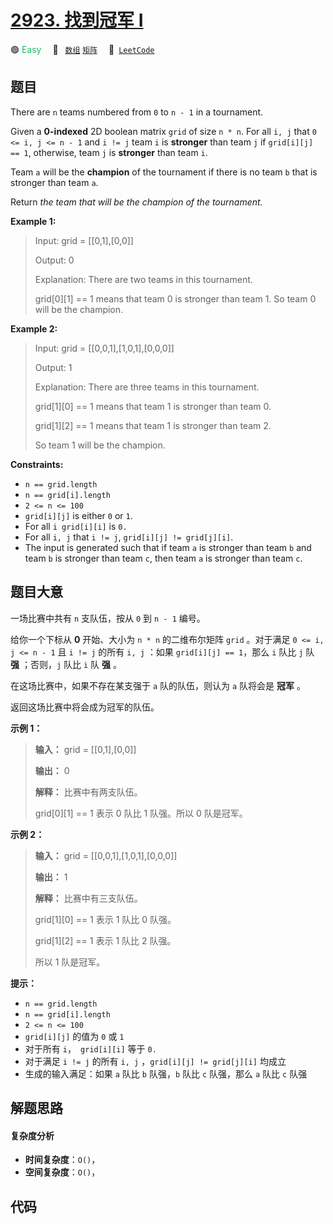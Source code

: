 # [2923. 找到冠军 I](https://leetcode.com/problems/find-champion-i)

🟢 <font color=#15bd66>Easy</font>&emsp; 🔖&ensp; [`数组`](/leetcode/outline/tag/array.md) [`矩阵`](/leetcode/outline/tag/matrix.md)&emsp; 🔗&ensp;[`LeetCode`](https://leetcode.com/problems/find-champion-i)

## 题目

There are `n` teams numbered from `0` to `n - 1` in a tournament.

Given a **0-indexed** 2D boolean matrix `grid` of size `n * n`. For all `i, j`
that `0 <= i, j <= n - 1` and `i != j` team `i` is **stronger** than team `j`
if `grid[i][j] == 1`, otherwise, team `j` is **stronger** than team `i`.

Team `a` will be the **champion** of the tournament if there is no team `b`
that is stronger than team `a`.

Return _the team that will be the champion of the tournament._



**Example 1:**

> Input: grid = [[0,1],[0,0]]
> 
> Output: 0
> 
> Explanation: There are two teams in this tournament.
> 
> grid[0][1] == 1 means that team 0 is stronger than team 1. So team 0 will be the champion.

**Example 2:**

> Input: grid = [[0,0,1],[1,0,1],[0,0,0]]
> 
> Output: 1
> 
> Explanation: There are three teams in this tournament.
> 
> grid[1][0] == 1 means that team 1 is stronger than team 0.
> 
> grid[1][2] == 1 means that team 1 is stronger than team 2.
> 
> So team 1 will be the champion.

**Constraints:**

  * `n == grid.length`
  * `n == grid[i].length`
  * `2 <= n <= 100`
  * `grid[i][j]` is either `0` or `1`.
  * For all `i grid[i][i]` is `0.`
  * For all `i, j` that `i != j`, `grid[i][j] != grid[j][i]`.
  * The input is generated such that if team `a` is stronger than team `b` and team `b` is stronger than team `c`, then team `a` is stronger than team `c`.


## 题目大意

一场比赛中共有 `n` 支队伍，按从 `0` 到  `n - 1` 编号。

给你一个下标从 **0** 开始、大小为 `n * n` 的二维布尔矩阵 `grid` 。对于满足 `0 <= i, j <= n - 1` 且 `i !=
j` 的所有 `i, j` ：如果 `grid[i][j] == 1`，那么 `i` 队比 `j` 队 **强** ；否则，`j` 队比 `i` 队
**强** 。

在这场比赛中，如果不存在某支强于 `a` 队的队伍，则认为 `a` 队将会是 **冠军** 。

返回这场比赛中将会成为冠军的队伍。



**示例 1：**

> 
> 
> 
> 
> 
> **输入：** grid = [[0,1],[0,0]]
> 
> **输出：** 0
> 
> **解释：** 比赛中有两支队伍。
> 
> grid[0][1] == 1 表示 0 队比 1 队强。所以 0 队是冠军。
> 
> 

**示例 2：**

> 
> 
> 
> 
> 
> **输入：** grid = [[0,0,1],[1,0,1],[0,0,0]]
> 
> **输出：** 1
> 
> **解释：** 比赛中有三支队伍。
> 
> grid[1][0] == 1 表示 1 队比 0 队强。
> 
> grid[1][2] == 1 表示 1 队比 2 队强。
> 
> 所以 1 队是冠军。
> 
> 



**提示：**

  * `n == grid.length`
  * `n == grid[i].length`
  * `2 <= n <= 100`
  * `grid[i][j]` 的值为 `0` 或 `1`
  * 对于所有 `i`，` grid[i][i]` 等于 `0.`
  * 对于满足 `i != j` 的所有 `i, j` ，`grid[i][j] != grid[j][i]` 均成立
  * 生成的输入满足：如果 `a` 队比 `b` 队强，`b` 队比 `c` 队强，那么 `a` 队比 `c` 队强


## 解题思路

#### 复杂度分析

- **时间复杂度**：`O()`，
- **空间复杂度**：`O()`，

## 代码

```javascript

```